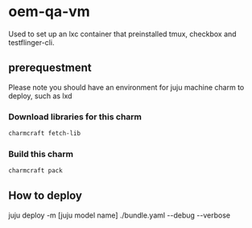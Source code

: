 # oem-qa-vm

Used to set up an lxc container that preinstalled tmux, checkbox
and testflinger-cli.

## prerequestment

Please note you should have an environment for juju machine charm to deploy,
such as lxd

### Download libraries for this charm

```bash
charmcraft fetch-lib
```

### Build this charm

```bash
charmcraft pack
```

## How to deploy

juju deploy -m [juju model name] ./bundle.yaml --debug --verbose

